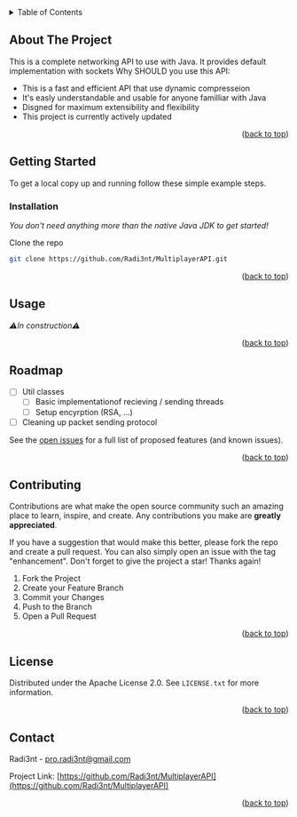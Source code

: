 <details>
  <summary>Table of Contents</summary>
  <ol>
    <li>
      <a href="#about-the-project">About The Project</a>
    </li>
    <li>
      <a href="#getting-started">Getting Started</a>
      <ul>
        <li><a href="#installation">Installation</a></li>
        <li><a href="#usage">Usage</a></li>
      </ul>
    </li>
    <li><a href="#roadmap">Roadmap</a></li>
    <li><a href="#contributing">Contributing</a></li>
    <li><a href="#license">License</a></li>
    <li><a href="#contact">Contact</a></li>
  </ol>
</details>



<!-- ABOUT THE PROJECT -->
## About The Project

This is a complete networking API to use with Java. It provides default implementation with sockets
Why SHOULD you use this API:
* This is a fast and efficient API that use dynamic compresseion
* It's easly understandable and usable for anyone familliar with Java
* Disgned for maximum extensibility and flexibility
* This project is currently actively updated

<p align="right">(<a href="#top">back to top</a>)</p>


<!-- GETTING STARTED -->
## Getting Started

To get a local copy up and running follow these simple example steps.

### Installation

_You don't need anything more than the native Java JDK to get started!_

Clone the repo
   ```sh
   git clone https://github.com/Radi3nt/MultiplayerAPI.git
   ```

<p align="right">(<a href="#top">back to top</a>)</p>



<!-- USAGE EXAMPLES -->
## Usage

_⚠In construction⚠_

<p align="right">(<a href="#top">back to top</a>)</p>



<!-- ROADMAP -->
## Roadmap

- [ ] Util classes
  - [ ] Basic implementationof recieving / sending threads
  - [ ] Setup encyrption (RSA, ...)
- [ ] Cleaning up packet sending protocol

See the [open issues](https://github.com/Radi3nt/MultiplayerAPI/issues) for a full list of proposed features (and known issues).

<p align="right">(<a href="#top">back to top</a>)</p>



<!-- CONTRIBUTING -->
## Contributing

Contributions are what make the open source community such an amazing place to learn, inspire, and create. Any contributions you make are **greatly appreciated**.

If you have a suggestion that would make this better, please fork the repo and create a pull request. You can also simply open an issue with the tag "enhancement".
Don't forget to give the project a star! Thanks again!

1. Fork the Project
2. Create your Feature Branch
3. Commit your Changes
4. Push to the Branch
5. Open a Pull Request

<p align="right">(<a href="#top">back to top</a>)</p>



<!-- LICENSE -->
## License

Distributed under the Apache License 2.0. See `LICENSE.txt` for more information.

<p align="right">(<a href="#top">back to top</a>)</p>



<!-- CONTACT -->
## Contact

Radi3nt - pro.radi3nt@gmail.com

Project Link: [https://github.com/Radi3nt/MultiplayerAPI](https://github.com/Radi3nt/MultiplayerAPI)

<p align="right">(<a href="#top">back to top</a>)</p>
